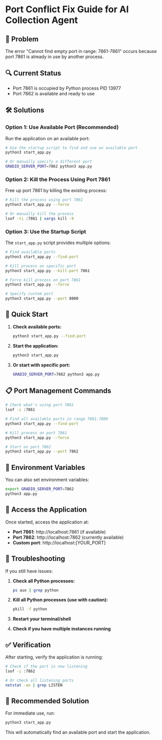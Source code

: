 # Port Conflict Fix Guide for AI Collection Agent

## 🚨 Problem
The error "Cannot find empty port in range: 7861-7861" occurs because port 7861 is already in use by another process.

## 🔍 Current Status
- Port 7861 is occupied by Python process PID 13977
- Port 7862 is available and ready to use

## 🛠️ Solutions

### Option 1: Use Available Port (Recommended)
Run the application on an available port:

```bash
# Use the startup script to find and use an available port
python3 start_app.py

# Or manually specify a different port
GRADIO_SERVER_PORT=7862 python3 app.py
```

### Option 2: Kill the Process Using Port 7861
Free up port 7861 by killing the existing process:

```bash
# Kill the process using port 7861
python3 start_app.py --force

# Or manually kill the process
lsof -ti :7861 | xargs kill -9
```

### Option 3: Use the Startup Script
The `start_app.py` script provides multiple options:

```bash
# Find available ports
python3 start_app.py --find-port

# Kill process on specific port
python3 start_app.py --kill-port 7861

# Force kill process on port 7861
python3 start_app.py --force

# Specify custom port
python3 start_app.py --port 8000
```

## 🚀 Quick Start

1. **Check available ports:**
   ```bash
   python3 start_app.py --find-port
   ```

2. **Start the application:**
   ```bash
   python3 start_app.py
   ```

3. **Or start with specific port:**
   ```bash
   GRADIO_SERVER_PORT=7862 python3 app.py
   ```

## 📋 Port Management Commands

```bash
# Check what's using port 7861
lsof -i :7861

# Find all available ports in range 7861-7880
python3 start_app.py --find-port

# Kill process on port 7861
python3 start_app.py --force

# Start on port 7862
python3 start_app.py --port 7862
```

## 🔧 Environment Variables

You can also set environment variables:

```bash
export GRADIO_SERVER_PORT=7862
python3 app.py
```

## 📱 Access the Application

Once started, access the application at:
- **Port 7861**: http://localhost:7861 (if available)
- **Port 7862**: http://localhost:7862 (currently available)
- **Custom port**: http://localhost:[YOUR_PORT]

## 🚨 Troubleshooting

If you still have issues:

1. **Check all Python processes:**
   ```bash
   ps aux | grep python
   ```

2. **Kill all Python processes (use with caution):**
   ```bash
   pkill -f python
   ```

3. **Restart your terminal/shell**

4. **Check if you have multiple instances running**

## ✅ Verification

After starting, verify the application is running:

```bash
# Check if the port is now listening
lsof -i :7862

# Or check all listening ports
netstat -an | grep LISTEN
```

## 🎯 Recommended Solution

For immediate use, run:
```bash
python3 start_app.py
```

This will automatically find an available port and start the application.


